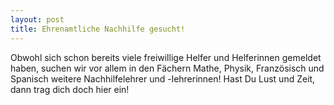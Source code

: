```yaml
---
layout: post
title: Ehrenamtliche Nachhilfe gesucht!
---
```


Obwohl sich schon bereits viele freiwillige Helfer und Helferinnen gemeldet haben, suchen wir vor allem
in den Fächern Mathe, Physik, Französisch und Spanisch weitere Nachhilfelehrer und -lehrerinnen!
Hast Du Lust und Zeit, dann trag dich doch hier ein!
